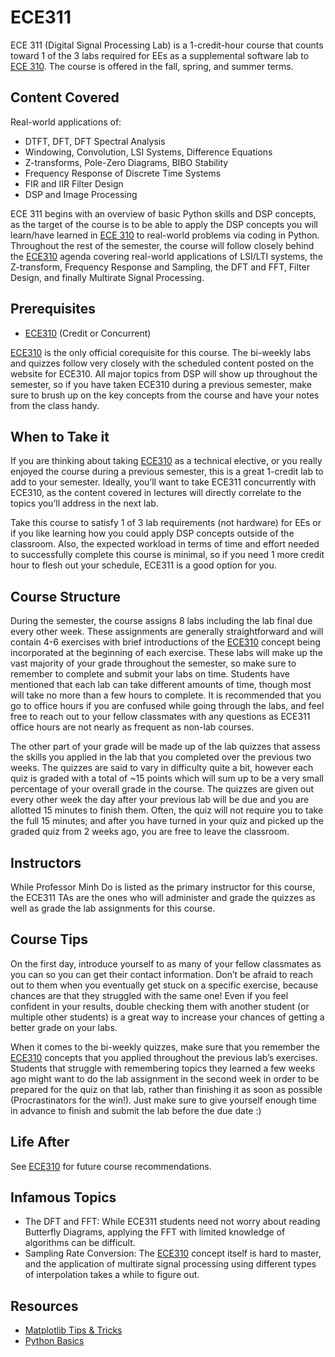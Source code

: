 # ECE311

ECE 311 (Digital Signal Processing Lab) is a 1-credit-hour course that counts toward 1 of the 3 labs required for EEs as a supplemental software lab to [ECE 310](ECE310.md). The course is offered in the fall, spring, and summer terms.

## Content Covered

Real-world applications of:

- DTFT, DFT, DFT Spectral Analysis
- Windowing, Convolution, LSI Systems, Difference Equations
- Z-transforms, Pole-Zero Diagrams, BIBO Stability
- Frequency Response of Discrete Time Systems
- FIR and IIR Filter Design
- DSP and Image Processing

ECE 311 begins with an overview of basic Python skills and DSP concepts, as the target of the course is to be able to apply the DSP concepts you will learn/have learned in [ECE 310](ECE310.md) to real-world problems via coding in Python. Throughout the rest of the semester, the course will follow closely behind the [ECE310](ECE310.md) agenda covering real-world applications of LSI/LTI systems, the Z-transform, Frequency Response and Sampling, the DFT and FFT, Filter Design, and finally Multirate Signal Processing.

## Prerequisites

- [ECE310](ECE310.md) (Credit or Concurrent)

[ECE310](ECE310.md) is the only official corequisite for this course. The bi-weekly labs and quizzes follow very closely with the scheduled content posted on the website for ECE310. All major topics from DSP will show up throughout the semester, so if you have taken ECE310 during a previous semester, make sure to brush up on the key concepts from the course and have your notes from the class handy.

## When to Take it

If you are thinking about taking [ECE310](ECE310.md) as a technical elective, or you really enjoyed the course during a previous semester, this is a great 1-credit lab to add to your semester. Ideally, you’ll want to take ECE311 concurrently with ECE310, as the content covered in lectures will directly correlate to the topics you’ll address in the next lab.

Take this course to satisfy 1 of 3 lab requirements (not hardware) for EEs or if you like learning how you could apply DSP concepts outside of the classroom. Also, the expected workload in terms of time and effort needed to successfully complete this course is minimal, so if you need 1 more credit hour to flesh out your schedule, ECE311 is a good option for you.

## Course Structure

During the semester, the course assigns 8 labs including the lab final due every other week. These assignments are generally straightforward and will contain 4-6 exercises with brief introductions of the [ECE310](ECE310.md) concept being incorporated at the beginning of each exercise. These labs will make up the vast majority of your grade throughout the semester, so make sure to remember to complete and submit your labs on time. Students have mentioned that each lab can take different amounts of time, though most will take no more than a few hours to complete. It is recommended that you go to office hours if you are confused while going through the labs, and feel free to reach out to your fellow classmates with any questions as ECE311 office hours are not nearly as frequent as non-lab courses.

The other part of your grade will be made up of the lab quizzes that assess the skills you applied in the lab that you completed over the previous two weeks. The quizzes are said to vary in difficulty quite a bit, however each quiz is graded with a total of ~15 points which will sum up to be a very small percentage of your overall grade in the course. The quizzes are given out every other week the day after your previous lab will be due and you are allotted 15 minutes to finish them. Often, the quiz will not require you to take the full 15 minutes; and after you have turned in your quiz and picked up the graded quiz from 2 weeks ago, you are free to leave the classroom.

## Instructors

While Professor Minh Do is listed as the primary instructor for this course, the ECE311 TAs are the ones who will administer and grade the quizzes as well as grade the lab assignments for this course.

## Course Tips

On the first day, introduce yourself to as many of your fellow classmates as you can so you can get their contact information. Don’t be afraid to reach out to them when you eventually get stuck on a specific exercise, because chances are that they struggled with the same one! Even if you feel confident in your results, double checking them with another student (or multiple other students) is a great way to increase your chances of getting a better grade on your labs.

When it comes to the bi-weekly quizzes, make sure that you remember the [ECE310](ECE310.md) concepts that you applied throughout the previous lab’s exercises. Students that struggle with remembering topics they learned a few weeks ago might want to do the lab assignment in the second week in order to be prepared for the quiz on that lab, rather than finishing it as soon as possible (Procrastinators for the win!). Just make sure to give yourself enough time in advance to finish and submit the lab before the due date :)

## Life After

See [ECE310](ECE310.md) for future course recommendations.

## Infamous Topics

- The DFT and FFT: While ECE311 students need not worry about reading Butterfly Diagrams, applying the FFT with limited knowledge of algorithms can be difficult.
- Sampling Rate Conversion: The [ECE310](ECE310.md) concept itself is hard to master, and the application of multirate signal processing using different types of interpolation takes a while to figure out.

## Resources

- [Matplotlib Tips & Tricks](https://matplotlib.org/stable/tutorials/introductory/quick_start.html)
- [Python Basics](https://www.pythontutorial.net/python-basics/)
